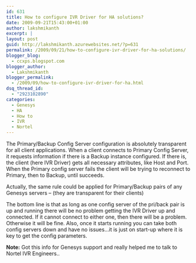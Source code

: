 ```yaml
---
id: 631
title: How to configure IVR Driver for HA solutions?
date: 2009-09-21T15:43:00+01:00
author: lakshmikanth
excerpt: |
layout: post
guid: http://lakshmikanth.azurewebsites.net/?p=631
permalink: /2009/09/21/how-to-configure-ivr-driver-for-ha-solutions/
blogger_blog:
  - ccxps.blogspot.com
blogger_author:
  - Lakshmikanth
blogger_permalink:
  - /2009/09/how-to-configure-ivr-driver-for-ha.html
dsq_thread_id:
  - "2923102890"
categories:
  - Genesys
  - HA
  - How to
  - IVR
  - Nortel
---
```

The Primary/Backup Config Server configuration is absolutely transparent for all client applications. When a client connects to Primary Config Server, it requests information if there is a Backup instance configured. If there is, the client (here IVR Driver) gets all necessary attributes, like Host and Port. When the Primary config server fails the client will be trying to reconnect to Primary, then to Backup, until succeeds.

Actually, the same rule could be applied for Primary/Backup pairs of any Genesys servers – (they are transparent for their clients)

The bottom line is that as long as one config server of the pri/back pair is up and running there will be no problem getting the IVR Driver up and connected. If it cannot connect to either one, then there will be a problem. Otherwise it will be fine. Also, once it starts running you can take both config servers down and have no issues&#8230;it is just on start-up where it is key to get the config parameters.

**Note:** Got this info for Genesys support and really helped me to talk to Nortel IVR Engineers..
